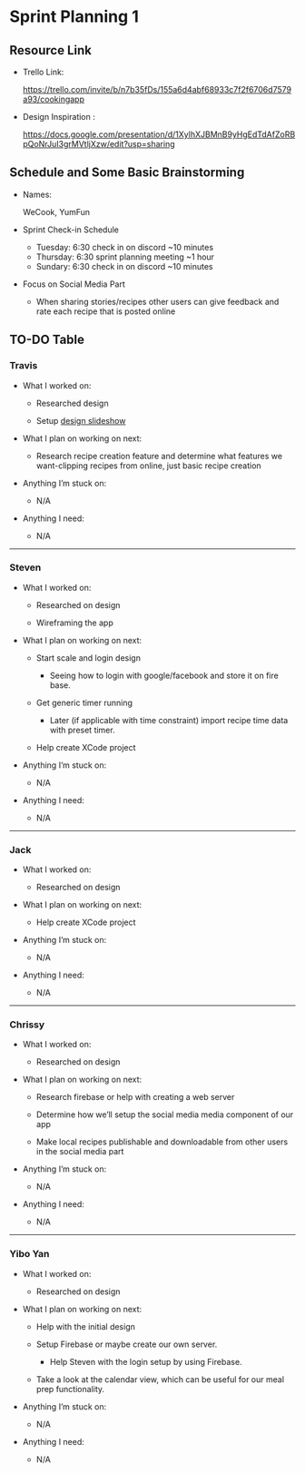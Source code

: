 # Sprint Planning 1

## Resource Link

- Trello Link: 

  https://trello.com/invite/b/n7b35fDs/155a6d4abf68933c7f2f6706d7579a93/cookingapp 

- Design Inspiration :

  https://docs.google.com/presentation/d/1XylhXJBMnB9yHgEdTdAfZoRBpQoNrJuI3grMVtljXzw/edit?usp=sharing

## Schedule and Some Basic Brainstorming

- Names: 

  WeCook, YumFun

- Sprint Check-in Schedule

  - Tuesday: 6:30 check in on discord ~10 minutes
  - Thursday: 6:30 sprint planning meeting ~1 hour
  - Sundary: 6:30 check in on discord ~10 minutes
  
- Focus on Social Media Part

  - When sharing stories/recipes other users can give feedback and rate each recipe that is posted online

## TO-DO Table

### Travis

- What I worked on:

  - Researched design

  - Setup [design slideshow](https://docs.google.com/presentation/d/1XylhXJBMnB9yHgEdTdAfZoRBpQoNrJuI3grMVtljXzw/edit?usp=sharing)
- What I plan on working on next:

  - Research recipe creation feature and determine what features we want-clipping recipes from online, just basic recipe creation
- Anything I’m stuck on:
  - N/A
- Anything I need:
  - N/A
  
---

### Steven

- What I worked on:

  - Researched on design

  -  Wireframing the app

- What I plan on working on next:

  - Start scale and login design

    - Seeing how to login with google/facebook and store it on fire base.

  - Get generic timer running

    - Later (if applicable with time constraint) import recipe time data with preset timer.

  - Help create XCode project

- Anything I’m stuck on:

  - N/A

- Anything I need:

  - N/A

---

### Jack

- What I worked on:

  - Researched on design

- What I plan on working on next:

  - Help create XCode project

- Anything I’m stuck on:

  - N/A

- Anything I need:

  - N/A

---

### Chrissy

- What I worked on:

  - Researched on design

- What I plan on working on next:

  - Research firebase or help with creating a web server

  - Determine how we’ll setup the social media media component of our app

  - Make local recipes publishable and downloadable from other users in the social media part

- Anything I’m stuck on:

  - N/A

- Anything I need:

  - N/A

---

### Yibo Yan

- What I worked on:

  - Researched on design

- What I plan on working on next:

  - Help with the initial design

  - Setup Firebase or maybe create our own server.

    - Help Steven with the login setup by using Firebase.

  - Take a look at the calendar view, which can be useful for our meal prep functionality.

- Anything I’m stuck on:

  - N/A

- Anything I need:

  - N/A
